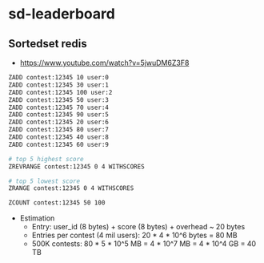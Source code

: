 # sd-leaderboard

## Sortedset redis
- https://www.youtube.com/watch?v=5jwuDM6Z3F8

```bash
ZADD contest:12345 10 user:0
ZADD contest:12345 30 user:1
ZADD contest:12345 100 user:2
ZADD contest:12345 50 user:3
ZADD contest:12345 70 user:4
ZADD contest:12345 90 user:5
ZADD contest:12345 20 user:6
ZADD contest:12345 80 user:7
ZADD contest:12345 40 user:8
ZADD contest:12345 60 user:9

# top 5 highest score
ZREVRANGE contest:12345 0 4 WITHSCORES

# top 5 lowest score
ZRANGE contest:12345 0 4 WITHSCORES

ZCOUNT contest:12345 50 100
```

- Estimation
  - Entry: user_id (8 bytes) + score (8 bytes) + overhead ~ 20 bytes
  - Entries per contest (4 mil users): 20 * 4 * 10^6 bytes = 80 MB
  - 500K contests: 80 * 5 * 10^5 MB = 4 * 10^7 MB = 4 * 10^4 GB = 40 TB 
